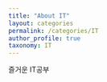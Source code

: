```yaml
---
title: "About IT"
layout: categories
permalink: /categories/IT
author_profile: true
taxonomy: IT
---
```


즐거운 IT공부
